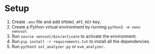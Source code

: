 # Setup

1. Create `.env` file and add `OPENAI_API_KEY` key.
2. Create a Python virtual environment by running `python3 -m venv venvsol`
3. Run `source venvsol/bin/activate` to activate the environment.
4. Run `pip install -r requirements.txt` to install all the dependencies.
5. Run `python3 sol_analyzer.py` or `evm_analyzer`.
